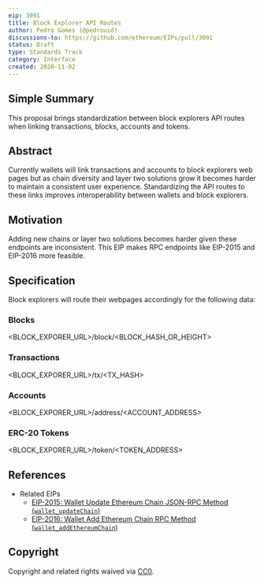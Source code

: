 ```yaml
---
eip: 3091
title: Block Explorer API Routes
author: Pedro Gomes (@pedrouid)
discussions-to: https://github.com/ethereum/EIPs/pull/3091
status: Draft
type: Standards Track
category: Interface
created: 2020-11-02
---
```


## Simple Summary
This proposal brings standardization between block explorers API routes when linking transactions, blocks, accounts and tokens. 

## Abstract
Currently wallets will link transactions and accounts to block explorers web pages but as chain diversity and layer two solutions grow it becomes harder to maintain a consistent user experience. Standardizing the API routes to these links improves interoperability between wallets and block explorers.

## Motivation
Adding new chains or layer two solutions becomes harder given these endpoints are inconsistent. This EIP makes RPC endpoints like EIP-2015 and EIP-2016 more feasible.

## Specification
Block explorers will route their webpages accordingly for the following data:

### Blocks
<BLOCK_EXPORER_URL>/block/<BLOCK_HASH_OR_HEIGHT>


### Transactions
<BLOCK_EXPORER_URL>/tx/<TX_HASH>

### Accounts
<BLOCK_EXPORER_URL>/address/<ACCOUNT_ADDRESS>


### ERC-20 Tokens
<BLOCK_EXPORER_URL>/token/<TOKEN_ADDRESS>

## References

- Related EIPs
  - [EIP-2015: Wallet Update Ethereum Chain JSON-RPC Method (`wallet_updateChain`)](./eip-2015.md)
  - [EIP-2016: Wallet Add Ethereum Chain RPC Method (`wallet_addEthereumChain`)](./eip-2016.md)

## Copyright
Copyright and related rights waived via [CC0](https://creativecommons.org/publicdomain/zero/1.0/).
